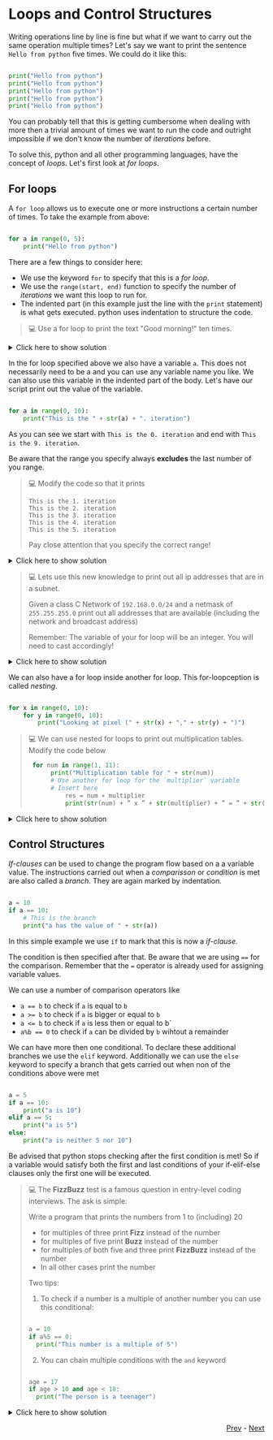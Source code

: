 # Loops and Control Structures

Writing operations line by line is fine but what if we want to carry out the same operation multiple times? Let's say we want to print the sentence `Hello from python` five times. We could do it like this:

```python

print("Hello from python")
print("Hello from python")
print("Hello from python")
print("Hello from python")
print("Hello from python")
```

You can probably tell that this is getting cumbersome when dealing with more then a trivial amount of times we want to run the code and outright impossible if we don't know the number of *iterations* before.

To solve this, python and all other programming languages, have the concept of *loops*. Let's first look at *for loops*.

## For loops

A `for loop` allows us to execute one or more instructions a certain number of times. To take the example from above:

```python

for a in range(0, 5):
    print("Hello from python")
```

There are a few things to consider here:

* We use the keyword `for` to specify that this is a *for loop*. 
* We use the `range(start, end)` function to specify the number of *iterations* we want this loop to run for. 
* The indented part (in this example just the line with the `print` statement) is what gets executed. python uses indentation to structure the code.

> :computer: Use a for loop to print the text "Good morning!" ten times.

<details>
  <summary>Click here to show solution</summary>
  
  ```python
  
  for a in range(0, 10):
    print("Good morning!")
  ```
</details>

In the for loop specified above we also have a variable `a`. This does not necessarily need to be a and you can use any variable name you like. We can also use this variable in the indented part of the body. Let's have our script print out the value of the variable.

```python

for a in range(0, 10):
    print("This is the " + str(a) + ". iteration")
```

As you can see we start with `This is the 0. iteration` and end with `This is the 9. iteration`.

Be aware that the range you specify always **excludes** the last number of you range. 

> :computer: Modify the code so that it prints 
> 
> ```
> This is the 1. iteration
> This is the 2. iteration
> This is the 3. iteration
> This is the 4. iteration
> This is the 5. iteration
> ```
>
> Pay close attention that you specify the correct range!

<details>
  <summary>Click here to show solution</summary>
  
  ```python
  
  for a in range(1, 6):
    print("This is the " + str(i) + ". iteration")
  ```
</details>

> :computer: Lets use this new knowledge to print out all ip addresses that are in a subnet.
> 
> Given a class C Network of `192.168.0.0/24` and a netmask of `255.255.255.0` print out all addresses that are available (including the network and broadcast address)
>
> Remember: The variable of your for loop will be an integer. You will need to cast accordingly!

<details>
  <summary>Click here to show solution</summary>
  
  ```python
  
  for host_part in range(0, 256):
    ip_address = "192.168.0." + str(host_part)
  ```
</details>

We can also have a for loop inside another for loop. This for-loopception is called *nesting*.

```python

for x in range(0, 10):
    for y in range(0, 10):
        print("Looking at pixel (" + str(x) + "," + str(y) + ")")
```

> :computer: We can use nested for loops to print out multiplication tables. Modify the code below
> 
> ```python
>  for num in range(1, 11):
>       print("Multiplication table for " + str(num))
>       # Use another for loop for the `multiplier` variable 
>       # Insert here
>           res = num ∗ multiplier
>           print(str(num) + ” x ” + str(multiplier) + ” = ” + str(res))
> ```

<details>
  <summary>Click here to show solution</summary>
  
  ```python
    
  for num in range(1, 11):
        print("Multiplication table for " + str(num))
        for multiplier in range(1, 11):
           res = num ∗ multiplier
           print(str(num) + ” x ” + str(multiplier) + ” = ” + str(res))
  ```
</details>

## Control Structures

*If-clauses* can be used to change the program flow based on a a variable value. The instructions carried out when a *comparisson* or *condition* is met are also called a *branch*. They are again marked by indentation.

```python

a = 10
if a == 10:
    # This is the branch
    print("a has the value of " + str(a))
```

In this simple example we use `if` to mark that this is now a *if-clause*. 

The condition is then specified after that. Be aware that we are using `==` for the comparison. Remember that the `=` operator is already used for assigning variable values. 

We can use a number of comparison operators like 

* `a == b` to check if `a` is equal to `b`
* `a >= b` to check if `a` is bigger or equal to `b` 
* `a <= b` to check if `a` is less then or equal to b`
* `a%b == 0` to check if `a` can be divided by `b` wihtout a remainder

We can have more then one conditional. To declare these additional branches we use the `elif` keyword. Additionally we can use the `else` keyword to specify a branch that gets carried out when non of the conditions above were met

```python

a = 5
if a == 10:
    print("a is 10")
elif a == 5:
    print("a is 5")
else:
    print("a is neither 5 nor 10")
```
Be advised that python stops checking after the first condition is met! So if a variable would satisfy both the first and last conditions of your if-elif-else clauses only the first one will be executed.

> :computer: The **FizzBuzz** test is a famous question in entry-level coding interviews. The ask is simple:
> 
> Write a program that prints the numbers from 1 to (including) 20
> 
> * for multiples of three print **Fizz** instead of the number
> * for multiples of five print **Buzz** instead of the number
> * for multiples of both five and three print **FizzBuzz** instead of the number
> * In all other cases print the number
> 
> Two tips: 
> 
> 1) To check if a number is a multiple of another number you can use this conditional:
> 
> ```python
> 
> a = 10
> if a%5 == 0:
>   print("This number is a multiple of 5")
> ```
>
> 2) You can chain multiple conditions with the `and` keyword
> 
> ```python
> 
> age = 17
> if age > 10 and age < 18:
>   print("The person is a teenager")

<details>
  <summary>Click here to show solution</summary>
  
  ```python
  
  for num in range(1, 21):
    if num % 3 == 0 and num % 5 == 0:
        print("FizzBuzz")
    elif num % 3 == 0:
        print("Fizz")
    elif num % 5 == 0:
        print("Buzz")
    else:
        print(str(num))
  ```
</details>

<div align="right">
   
   [Prev](variables.md) - [Next](functions.md)
</div>